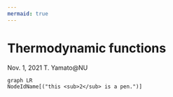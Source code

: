 ```yaml
---
mermaid: true
---
```

# Thermodynamic functions

Nov. 1, 2021
T. Yamato@NU

```mermaid
graph LR
NodeIdName[("this <sub>2</sub> is a pen.")]
```
